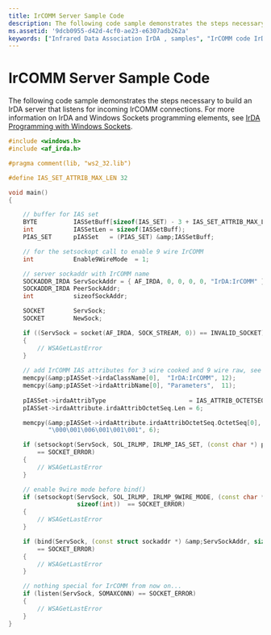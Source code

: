 ```yaml
---
title: IrCOMM Server Sample Code
description: The following code sample demonstrates the steps necessary to build an IrDA server that listens for incoming IrCOMM connections. For more information on IrDA and Windows Sockets programming elements, see IrDA Programming with Windows Sockets.
ms.assetid: '9dcb0955-d42d-4cf0-ae23-e6307adb262a'
keywords: ["Infrared Data Association IrDA , samples", "IrCOMM code IrDA", "IrCOMM IrDA , server sample code"]
---
```


# IrCOMM Server Sample Code

The following code sample demonstrates the steps necessary to build an IrDA server that listens for incoming IrCOMM connections. For more information on IrDA and Windows Sockets programming elements, see [IrDA Programming with Windows Sockets](irda-programming-with-windows-sockets.md).


```C++
#include <windows.h>
#include <af_irda.h>

#pragma comment(lib, "ws2_32.lib")

#define IAS_SET_ATTRIB_MAX_LEN 32

void main()
{

    // buffer for IAS set
    BYTE          IASSetBuff[sizeof(IAS_SET) - 3 + IAS_SET_ATTRIB_MAX_LEN];
    int           IASSetLen = sizeof(IASSetBuff);
    PIAS_SET      pIASSet   = (PIAS_SET) &amp;IASSetBuff;

    // for the setsockopt call to enable 9 wire IrCOMM
    int           Enable9WireMode  = 1;

    // server sockaddr with IrCOMM name
    SOCKADDR_IRDA ServSockAddr = { AF_IRDA, 0, 0, 0, 0, "IrDA:IrCOMM" };
    SOCKADDR_IRDA PeerSockAddr;
    int           sizeofSockAddr;

    SOCKET        ServSock;
    SOCKET        NewSock;

    if ((ServSock = socket(AF_IRDA, SOCK_STREAM, 0)) == INVALID_SOCKET)
    {
        // WSAGetLastError
    }
        
    // add IrCOMM IAS attributes for 3 wire cooked and 9 wire raw, see IrCOMM spec
    memcpy(&amp;pIASSet->irdaClassName[0],  "IrDA:IrCOMM", 12);
    memcpy(&amp;pIASSet->irdaAttribName[0], "Parameters",  11);
        
    pIASSet->irdaAttribType                       = IAS_ATTRIB_OCTETSEQ;
    pIASSet->irdaAttribute.irdaAttribOctetSeq.Len = 6;

    memcpy(&amp;pIASSet->irdaAttribute.irdaAttribOctetSeq.OctetSeq[0],
           "\000\001\006\001\001\001", 6);

    if (setsockopt(ServSock, SOL_IRLMP, IRLMP_IAS_SET, (const char *) pIASSet, IASSetLen) 
        == SOCKET_ERROR)
    {
        // WSAGetLastError
    }

    // enable 9wire mode before bind()
    if (setsockopt(ServSock, SOL_IRLMP, IRLMP_9WIRE_MODE, (const char *) &amp;Enable9WireMode,
                   sizeof(int))  == SOCKET_ERROR)
    {
        // WSAGetLastError
    }

    if (bind(ServSock, (const struct sockaddr *) &amp;ServSockAddr, sizeof(SOCKADDR_IRDA))
        == SOCKET_ERROR)
    {
        // WSAGetLastError
    }

    // nothing special for IrCOMM from now on...
    if (listen(ServSock, SOMAXCONN) == SOCKET_ERROR)
    {
        // WSAGetLastError
    }
}
```



 

 




